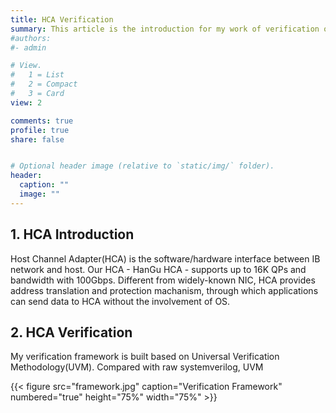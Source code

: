 ```yaml
---
title: HCA Verification
summary: This article is the introduction for my work of verification of HCA.
#authors:
#- admin

# View.
#   1 = List
#   2 = Compact
#   3 = Card
view: 2

comments: true
profile: true
share: false


# Optional header image (relative to `static/img/` folder).
header:
  caption: ""
  image: ""
---
```


## **1. HCA Introduction**
Host Channel Adapter(HCA) is the software/hardware interface between IB network and host. Our HCA - HanGu HCA - supports up to 16K QPs and bandwidth with 100Gbps. Different from widely-known NIC, HCA provides address translation and protection machanism, through which applications can send data to HCA without the involvement of OS.

## **2. HCA Verification**
My verification framework is built based on Universal Verification Methodology(UVM). Compared with raw systemverilog, UVM

{{< figure src="framework.jpg" caption="Verification Framework" numbered="true" height="75%" width="75%" >}}